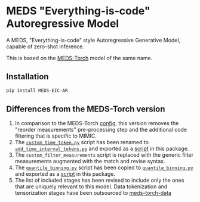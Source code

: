 # MEDS "Everything-is-code" Autoregressive Model

A MEDS, "Everything-is-code" style Autoregressive Generative Model, capable of zero-shot inference.

This is based on the [MEDS-Torch](https://github.com/Oufattole/meds-torch) model of the same name.

## Installation

```bash
pip install MEDS-EIC-AR
```

## Differences from the MEDS-Torch version

1. In comparison to the MEDS-Torch
    [config](https://github.com/Oufattole/meds-torch/blob/d1650ea6152301a9b9bdbd32756337214e5f310f/ZERO_SHOT_TUTORIAL/configs/eic_config.yaml),
    this version removes the "reorder measurements" pre-processing step and the additional code filtering
    that is specific to MIMIC.
2. The
    [`custom_time_token.py`](https://github.com/Oufattole/meds-torch/blob/d1650ea6152301a9b9bdbd32756337214e5f310f/src/meds_torch/utils/custom_time_token.py)
    script has been renamed to
    [`add_time_interval_tokens.py`](src/MEDS_EIC_AR/stages/add_time_interval_tokens.py) and exported as a
    [script](pyproject.toml) in this package.
3. The `custom_filter_measurements` script is replaced with the generic filter measurements augmented with
    the match and revise syntax.
4. The
    [`quantile_binning.py`](https://github.com/Oufattole/meds-torch/blob/d1650ea6152301a9b9bdbd32756337214e5f310f/src/meds_torch/utils/quantile_binning.py)
    script has been copied to
    [`quantile_binning.py`](src/MEDS_EIC_AR/stages/quantile_binning.py) and exported as a
    [script](pyproject.toml) in this package.
5. The list of included stages has been revised to include only the ones that are uniquely relevant to this
    model. Data tokenization and tensorization stages have been outsourced to
    [meds-torch-data](https://meds-torch-data.readthedocs.io/en/latest/)
